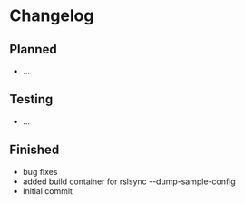 # Changelog

## Planned

- ...

## Testing

- ...

## Finished

- bug fixes
- added build container for rslsync --dump-sample-config
- initial commit
